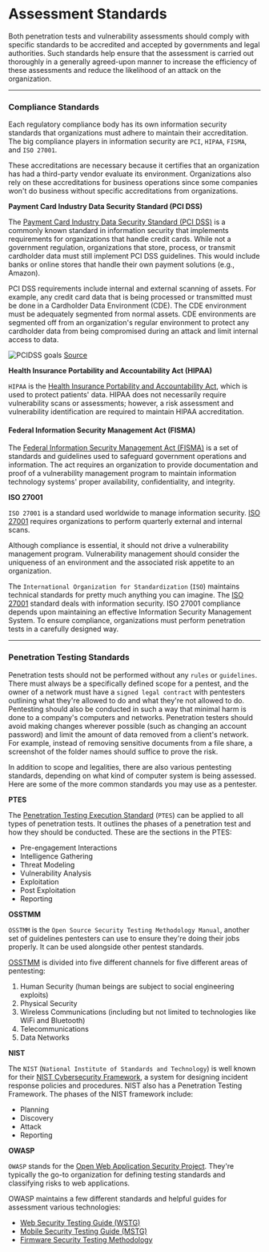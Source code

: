 # Assessment Standards

Both penetration tests and vulnerability assessments should comply with specific standards to be accredited and accepted by governments and legal authorities. Such standards help ensure that the assessment is carried out thoroughly in a generally agreed-upon manner to increase the efficiency of these assessments and reduce the likelihood of an attack on the organization.

***

### Compliance Standards

Each regulatory compliance body has its own information security standards that organizations must adhere to maintain their accreditation. The big compliance players in information security are `PCI`, `HIPAA`, `FISMA`, and `ISO 27001`.

These accreditations are necessary because it certifies that an organization has had a third-party vendor evaluate its environment. Organizations also rely on these accreditations for business operations since some companies won't do business without specific accreditations from organizations.

**Payment Card Industry Data Security Standard (PCI DSS)**

The [Payment Card Industry Data Security Standard (PCI DSS)](https://www.pcisecuritystandards.org/pci\_security/) is a commonly known standard in information security that implements requirements for organizations that handle credit cards. While not a government regulation, organizations that store, process, or transmit cardholder data must still implement PCI DSS guidelines. This would include banks or online stores that handle their own payment solutions (e.g., Amazon).

PCI DSS requirements include internal and external scanning of assets. For example, any credit card data that is being processed or transmitted must be done in a Cardholder Data Environment (CDE). The CDE environment must be adequately segmented from normal assets. CDE environments are segmented off from an organization's regular environment to protect any cardholder data from being compromised during an attack and limit internal access to data.

![PCIDSS goals](https://academy.hackthebox.com/storage/modules/108/graphics/PCI-DSS-Goals.png) [Source](https://adktechs.com/wp-content/uploads/2019/06/PCI-DSS-Goals.png)

**Health Insurance Portability and Accountability Act (HIPAA)**

`HIPAA` is the [Health Insurance Portability and Accountability Act](https://www.hipaa.com/), which is used to protect patients' data. HIPAA does not necessarily require vulnerability scans or assessments; however, a risk assessment and vulnerability identification are required to maintain HIPAA accreditation.

#### Federal Information Security Management Act (FISMA)

The [Federal Information Security Management Act (FISMA)](https://www.cisa.gov/federal-information-security-modernization-act) is a set of standards and guidelines used to safeguard government operations and information. The act requires an organization to provide documentation and proof of a vulnerability management program to maintain information technology systems' proper availability, confidentiality, and integrity.

**ISO 27001**

`ISO 27001` is a standard used worldwide to manage information security. [ISO 27001](https://www.iso.org/isoiec-27001-information-security.html) requires organizations to perform quarterly external and internal scans.

Although compliance is essential, it should not drive a vulnerability management program. Vulnerability management should consider the uniqueness of an environment and the associated risk appetite to an organization.

The `International Organization for Standardization` (`ISO`) maintains technical standards for pretty much anything you can imagine. The [ISO 27001](https://www.iso.org/isoiec-27001-information-security.html) standard deals with information security. ISO 27001 compliance depends upon maintaining an effective Information Security Management System. To ensure compliance, organizations must perform penetration tests in a carefully designed way.

***

### Penetration Testing Standards

Penetration tests should not be performed without any `rules` or `guidelines`. There must always be a specifically defined scope for a pentest, and the owner of a network must have a `signed legal contract` with pentesters outlining what they're allowed to do and what they're not allowed to do. Pentesting should also be conducted in such a way that minimal harm is done to a company's computers and networks. Penetration testers should avoid making changes wherever possible (such as changing an account password) and limit the amount of data removed from a client's network. For example, instead of removing sensitive documents from a file share, a screenshot of the folder names should suffice to prove the risk.

In addition to scope and legalities, there are also various pentesting standards, depending on what kind of computer system is being assessed. Here are some of the more common standards you may use as a pentester.

**PTES**

The [Penetration Testing Execution Standard](http://www.pentest-standard.org/index.php/Main\_Page) (`PTES`) can be applied to all types of penetration tests. It outlines the phases of a penetration test and how they should be conducted. These are the sections in the PTES:

* Pre-engagement Interactions
* Intelligence Gathering
* Threat Modeling
* Vulnerability Analysis
* Exploitation
* Post Exploitation
* Reporting

**OSSTMM**

`OSSTMM` is the `Open Source Security Testing Methodology Manual`, another set of guidelines pentesters can use to ensure they're doing their jobs properly. It can be used alongside other pentest standards.

[OSSTMM](https://www.isecom.org/OSSTMM.3.pdf) is divided into five different channels for five different areas of pentesting:

1. Human Security (human beings are subject to social engineering exploits)
2. Physical Security
3. Wireless Communications (including but not limited to technologies like WiFi and Bluetooth)
4. Telecommunications
5. Data Networks

**NIST**

The `NIST` (`National Institute of Standards and Technology`) is well known for their [NIST Cybersecurity Framework](https://www.nist.gov/cyberframework), a system for designing incident response policies and procedures. NIST also has a Penetration Testing Framework. The phases of the NIST framework include:

* Planning
* Discovery
* Attack
* Reporting

**OWASP**

`OWASP` stands for the [Open Web Application Security Project](https://owasp.org). They're typically the go-to organization for defining testing standards and classifying risks to web applications.

OWASP maintains a few different standards and helpful guides for assessment various technologies:

* [Web Security Testing Guide (WSTG)](https://owasp.org/www-project-web-security-testing-guide/)
* [Mobile Security Testing Guide (MSTG)](https://owasp.org/www-project-mobile-security-testing-guide/)
* [Firmware Security Testing Methodology](https://github.com/scriptingxss/owasp-fstm)
